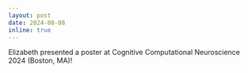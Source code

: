 ```yaml
---
layout: post
date: 2024-08-08
inline: true
---
```


Elizabeth presented a poster at Cognitive Computational Neuroscience 2024 (Boston, MA)!
